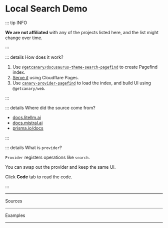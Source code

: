 <script setup lang="ts">
import { onMounted, computed, ref, watch } from "vue";

import Radio from "../../../components/Radio.vue";
import Tabs from "../../../components/Tabs.vue";
import ButtonGroup from "../../../components/ButtonGroup.vue";
import Markdown from "../../../components/Markdown.vue";

const sources = ["litellm", "mistral", "prisma"] as const;
const source = ref<(typeof sources)[number]>(sources[0]);

const sourceData: Record<typeof sources, any> = {
  litellm: {
    base: "https://docs.litellm.ai",
    replace: "/static/litellm",
  },
  mistral: {
    base: "https://docs.mistral.ai",
    replace: "/static/mistral",
  },
  prisma: {
    base: "https://prisma.io/docs",
    replace: "/static/prisma",
  },
};

const globs = computed(() => {
  if (source.value === "litellm") {
    return [
      { name: "All", pattern: "**/*" },
      { name: "Proxy", pattern: "**/proxy/**" }
    ];
  }

  if (source.value === "mistral") {
    return [
      { name: "All", pattern: "**/*" },
      { name: "Guide", pattern: "**/guides/**" }
    ];
  }

  if (source.value === "prisma") {
    return [
      { name: "All", pattern: "**/*" }, 
      { name: "ORM", pattern: "**/orm/**" }, 
      { name: "Accelerate", pattern: "**/accelerate/**" }, 
      { name: "Pulse", pattern: "**/pulse/**" }
    ];
  }
});


const pagefindOptions = computed(() => ({
  _base: sourceData[source.value].base,
  _replace: sourceData[source.value].replace,
  path: `https://hosted-pagefind.pages.dev/static/${source.value}/pagefind/pagefind.js`,
}));


const tabs = ["UI", "Code"] as const;
const tab = ref(tabs[0]);

watch(source, () => {
  tab.value = tabs[0];
});

const loaded = ref(false);

onMounted(() => {
  Promise.all([
    import("@getcanary/web/components/canary-root.js"),
    import("@getcanary/web/components/canary-provider-pagefind.js"),
    import("@getcanary/web/components/canary-input.js"),
    import("@getcanary/web/components/canary-content.js"),
    import("@getcanary/web/components/canary-search.js"),
    import("@getcanary/web/components/canary-search-results.js"),
    import("@getcanary/web/components/canary-filter-tabs-glob.js"),
  ]).then(() => {
    loaded.value = true;
  });
});

const question = ref("");
const questions = ref([]);

watch(source, () => {
  if (source.value === "litellm") {
    question.value = "litellm";
    questions.value = [
      "litellm",
      "rate"
    ];
  }

  if (source.value === "mistral") {
    question.value = "mistral";
    questions.value = [
      "mistral"
    ];
  }

  if (source.value === "prisma") {
    question.value = "prisma";
    questions.value = [
      "prisma"
    ];
  }
}, { immediate: true });
</script>

# Local Search Demo

::: tip INFO

**We are not affiliated** with any of the projects listed here, and the list might change over time.

:::

::: details How does it work?

1. Use [`@getcanary/docusaurus-theme-search-pagefind`](/docs/local/integrations/docusaurus.html#one-step-to-integrate) to create Pagefind index.
2. [Serve it](https://github.com/fastrepl/hosted-pagefind/tree/main/public/static) using Cloudflare Pages.
3. Use [`canary-provider-pagefind`](https://github.com/fastrepl/canary/blob/main/js/packages/web/src/components/canary-provider-pagefind.ts) to load the index, and build UI using `@getcanary/web`.

:::

::: details Where did the source come from?

- [docs.litellm.ai](https://docs.litellm.ai)
- [docs.mistral.ai](https://docs.mistral.ai)
- [prisma.io/docs](https://prisma.io/docs)

:::

::: details What is `provider`?

`Provider` registers operations like `search`.

You can swap out the provider and keep the same UI.

Click **Code** tab to read the code.

:::

<div class="mt-6 flex flex-col gap-2">
  <hr class="my-1" />
  <div class="flex flex-row gap-4 items-center">
    <span class="text-sm font-semibold">Sources</span>
    <Radio :values="sources" :selected="source" @update:selected="source = $event" />
  </div>
  <hr class="my-1" />
  <div class="flex flex-row gap-4 items-center">
    <span class="text-sm font-semibold">Examples</span>
    <ButtonGroup :values="questions" @update:selected="question = $event" />
  </div>
  <hr class="my-1" />
</div>

<div class="container flex flex-col gap-2 mt-4" v-if="loaded">
  <Tabs :values="tabs" :selected="tab" @update:selected="tab = $event" />

  <canary-root framework="vitepress" :key="question" :query="question">
    <canary-provider-pagefind :options="pagefindOptions">
      <canary-content>
        <canary-input slot="input"></canary-input>
        <canary-search slot="mode">
          <canary-filter-tabs-glob slot="head" :tabs="globs"></canary-filter-tabs-glob>
          <canary-search-results slot="body">
          </canary-search-results>
        </canary-search>
      </canary-content>
    </canary-provider-pagefind>
  </canary-root>

  <template v-if="mode === 'Code'">

  <Markdown>

```html-vue{4-7}
<canary-root framework="vitepress">
  <canary-provider-pagefind options={JSON.stringify(options)}>
    <canary-content>
      <canary-input slot="input"></canary-input>
      <canary-search slot="mode">
        <canary-search-results slot="body"></canary-search-results>
      </canary-search>
    </canary-content>
  </canary-provider-pagefind>
</canary-root>
```

  </Markdown>

  </template>
</div>

<style scoped>
.container {
  height: 500px;
}

canary-root {
  --canary-content-max-width: 690px;
  --canary-content-max-height: 400px;
}
</style>
